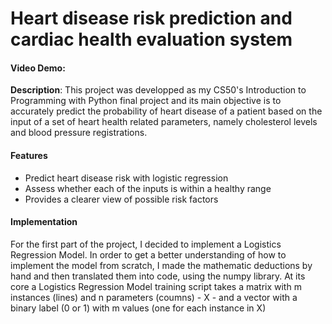 # Heart disease risk prediction and cardiac health evaluation system
#### Video Demo:  <URL HERE>
__Description__: This project was developped as my CS50's Introduction to Programming with Python final project and its main objective is to accurately predict the probability of heart disease of a patient based on the input of a set of heart health related parameters, namely cholesterol levels and blood pressure registrations. 
#### Features
+ Predict heart disease risk with logistic regression
+ Assess whether each of the inputs is within a healthy range
+ Provides a clearer view of possible risk factors

#### Implementation
For the first part of the project, I decided to implement a Logistics Regression Model. In order to get a better understanding of how to implement the model from scratch, I made the mathematic deductions by hand and then translated them into code, using the numpy library. At its core a Logistics Regression Model training script takes a matrix with m instances (lines) and n parameters (coumns) - X - and a vector with a binary label (0 or 1) with m values (one for each instance in X)

